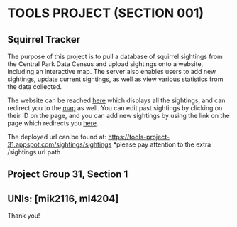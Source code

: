 
# TOOLS PROJECT (SECTION 001)

## Squirrel Tracker

The purpose of this project is to pull a database of squirrel sightings from the Central Park Data Census and upload sightings onto a website, including an interactive map. The server also enables users to add new sightings, update current sightings, as well as view various statistics from the data collected.

The website can be reached [here](http://35.188.229.62/sightings/sightings/) which displays all the sightings, and can redirect you to the [map](http://35.188.229.62/sightings/map/) as well. You can edit past sightings by clicking on their ID on the page, and you 
can add new sightings by using the link on the page which redirects you [here](http://35.188.229.62/sightings/sightings/add).

The deployed url can be found at: https://tools-project-31.appspot.com/sightings/sightings
*please pay attention to the extra /sightings url path 

## Project Group 31, Section 1

## UNIs: [mik2116, ml4204]


Thank you!
